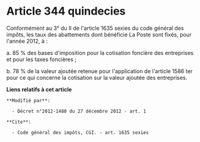 # Article 344 quindecies

Conformément au 3° du II de l'article 1635 sexies du code général des impôts, les taux des abattements dont bénéficie La
Poste sont fixés, pour l'année 2012, à :

a. 85 % des bases d'imposition pour la cotisation foncière des entreprises et pour les taxes foncières ;

b. 78 % de la valeur ajoutée retenue pour l'application de l'article 1586 ter pour ce qui concerne la cotisation sur la
valeur ajoutée des entreprises.

**Liens relatifs à cet article**

	**Modifié par**:

	  - Décret n°2012-1480 du 27 décembre 2012 - art. 1

	**Cite**:

	  - Code général des impôts, CGI. - art. 1635 sexies
